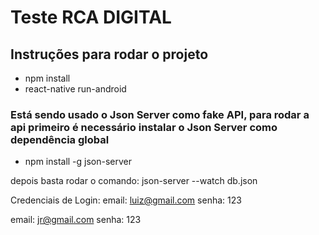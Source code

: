 # Teste RCA DIGITAL

## Instruções para rodar o projeto

- npm install
- react-native run-android

### Está sendo usado o Json Server como fake API, para rodar a api primeiro é necessário instalar o Json Server como dependência global

- npm install -g json-server

depois basta rodar o comando: json-server --watch db.json

Credenciais de Login:
email: luiz@gmail.com
senha: 123

email: jr@gmail.com
senha: 123






